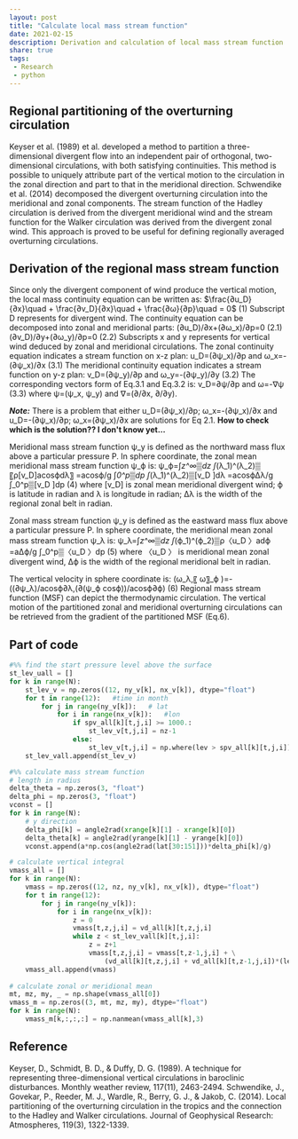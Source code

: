 ```yaml
---
layout: post
title: "Calculate local mass stream function"
date: 2021-02-15
description: Derivation and calculation of local mass stream function
share: true
tags:
 - Research
 - python
---
```


## Regional partitioning of the overturning circulation

Keyser et al. (1989) et al. developed a method to partition a three-dimensional divergent flow into an independent pair of orthogonal, two-dimensional circulations, with both satisfying continuities. This method is possible to uniquely attribute part of the vertical motion to the circulation in the zonal direction and part to that in the meridional direction. Schwendike et al. (2014) decomposed the divergent overturning circulation into the meridional and zonal components. The stream function of the Hadley circulation is derived from the divergent meridional wind and the stream function for the Walker circulation was derived from the divergent zonal wind. This approach is proved to be useful for defining regionally averaged overturning circulations.

## Derivation of the regional mass stream function

Since only the divergent component of wind produce the vertical motion, the local mass continuity equation can be written as:
$\frac{∂u_D}{∂x}\quad + \frac{∂v_D}{∂x}\quad + \frac{∂ω}{∂p}\quad = 0$   (1)
Subscript D represents for divergent wind. 
The continuity equation can be decomposed into zonal and meridional parts:
(∂u_D)/∂x+(∂ω_x)/∂p=0   (2.1)
(∂v_D)/∂y+(∂ω_y)/∂p=0   (2.2)
Subscripts x and y represents for vertical wind deduced by zonal and meridional circulations. 
The zonal continuity equation indicates a stream function on x-z plan:
u_D=(∂ψ_x)/∂p and ω_x=-(∂ψ_x)/∂x   (3.1)
The meridional continuity equation indicates a stream function on y-z plan:
v_D=(∂ψ_y)/∂p and ω_y=-(∂ψ_y)/∂y   (3.2)
The corresponding vectors form of Eq.3.1 and Eq.3.2 is:
v_D=∂ψ/∂p and ω=-∇ψ   (3.3)
where ψ=(ψ_x, ψ_y) and ∇=(∂/∂x, ∂/∂y).

***Note:*** There is a problem that either u_D=(∂ψ_x)/∂p;  ω_x=-(∂ψ_x)/∂x and u_D=-(∂ψ_x)/∂p;  ω_x=(∂ψ_x)/∂x are solutions for Eq 2.1. **How to check which is the solution?? I don't know yet...**

Meridional mass stream function ψ_y is defined as the northward mass flux above a particular pressure P. In sphere coordinate, the zonal mean meridional mass stream function ψ_ϕ is:
ψ_ϕ=∫_z^∞▒dz ∫_(λ_1)^(λ_2)▒〖ρ[v_D]acosϕdλ〗
=acosϕ/g ∫_0^p▒dp ∫_(λ_1)^(λ_2)▒[v_D ]dλ
=acosϕ∆λ/g ∫_0^p▒[v_D ]dp     (4)
where [v_D] is zonal mean meridional divergent wind; ϕ is latitude in radian and λ is longitude in radian; ∆λ is the width of the regional zonal belt in radian.

Zonal mass stream function ψ_y is defined as the eastward mass flux above a particular pressure P. In sphere coordinate, the meridional mean zonal mass stream function ψ_λ is:
ψ_λ=∫_z^∞▒dz ∫_(ϕ_1)^(ϕ_2)▒ρ〈u_D 〉adϕ
=a∆ϕ/g ∫_0^p▒〈u_D 〉dp    (5)
where 〈u_D 〉 is meridional mean zonal divergent wind, ∆ϕ is the width of the regional meridional belt in radian.

The vertical velocity in sphere coordinate is:
(ω_λ,〖 ω〗_ϕ )=-((∂ψ_λ)/acosϕ∂λ,(∂(ψ_ϕ cosϕ))/acosϕ∂ϕ)   (6)
Regional mass stream function (MSF) can depict the thermodynamic circulation. The vertical motion of the partitioned zonal and meridional overturning circulations can be retrieved from the gradient of the partitioned MSF (Eq.6).   

## Part of code
```python
#%% find the start pressure level above the surface
st_lev_uall = []
for k in range(N):
    st_lev_v = np.zeros((12, ny_v[k], nx_v[k]), dtype="float")
    for t in range(12):   #time in month
        for j in range(ny_v[k]):   # lat
            for i in range(nx_v[k]):   #lon
                if spv_all[k][t,j,i] >= 1000.:
                    st_lev_v[t,j,i] = nz-1
                else:    
                    st_lev_v[t,j,i] = np.where(lev > spv_all[k][t,j,i])[0][0]-1      
    st_lev_vall.append(st_lev_v)       

#%% calculate mass stream function   
# length in radius
delta_theta = np.zeros(3, "float")
delta_phi = np.zeros(3, "float")
vconst = []
for k in range(N):
    # y direction
    delta_phi[k] = angle2rad(xrange[k][1] - xrange[k][0])
    delta_theta[k] = angle2rad(yrange[k][1] - yrange[k][0])
    vconst.append(a*np.cos(angle2rad(lat[30:151]))*delta_phi[k]/g)

# calculate vertical integral       
vmass_all = []
for k in range(N):
    vmass = np.zeros((12, nz, ny_v[k], nx_v[k]), dtype="float")
    for t in range(12):
        for j in range(ny_v[k]):
            for i in range(nx_v[k]):
                z = 0
                vmass[t,z,j,i] = vd_all[k][t,z,j,i]
                while z < st_lev_vall[k][t,j,i]:
                    z = z+1
                    vmass[t,z,j,i] = vmass[t,z-1,j,i] + \
                        (vd_all[k][t,z,j,i] + vd_all[k][t,z-1,j,i])*(lev[z]-lev[z-1])*100./2                                  
    vmass_all.append(vmass)                    
    
# calculate zonal or meridional mean
mt, mz, my, _ = np.shape(vmass_all[0])   
vmass_m = np.zeros((3, mt, mz, my), dtype="float")
for k in range(N):
    vmass_m[k,:,:,:] = np.nanmean(vmass_all[k],3)
```        

## Reference
Keyser, D., Schmidt, B. D., & Duffy, D. G. (1989). A technique for representing three-dimensional vertical circulations in baroclinic disturbances. Monthly weather review, 117(11), 2463-2494.
Schwendike, J., Govekar, P., Reeder, M. J., Wardle, R., Berry, G. J., & Jakob, C. (2014). Local partitioning of the overturning circulation in the tropics and the connection to the Hadley and Walker circulations. Journal of Geophysical Research: Atmospheres, 119(3), 1322-1339.